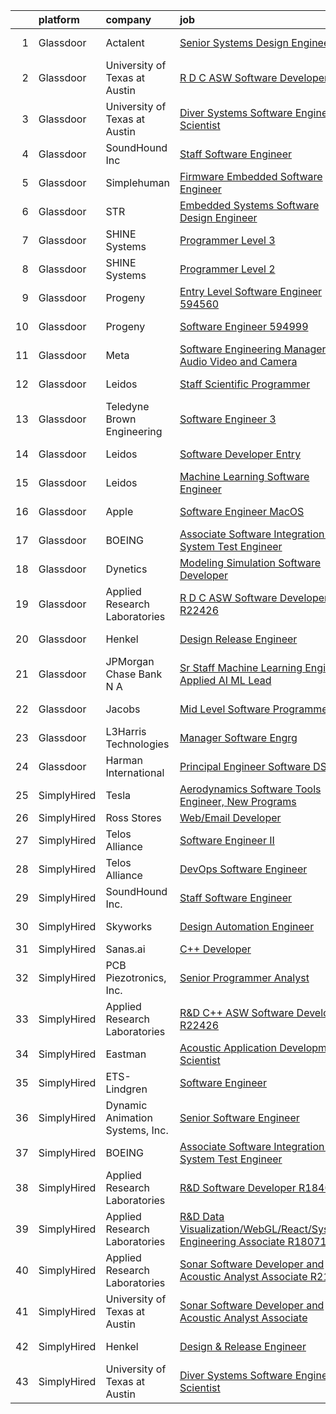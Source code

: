 

|    | platform    | company                         | job                                                                                                                                                                                                                                                                                                                                                                                                                                                                                                                                                                                                                                                                                                                                                                                                                                                                                                                                                                                                                                                                                                                                                                                                                                                                                                                                                                                                                                                                                       | update_time   | location            |
|---:|:------------|:--------------------------------|:------------------------------------------------------------------------------------------------------------------------------------------------------------------------------------------------------------------------------------------------------------------------------------------------------------------------------------------------------------------------------------------------------------------------------------------------------------------------------------------------------------------------------------------------------------------------------------------------------------------------------------------------------------------------------------------------------------------------------------------------------------------------------------------------------------------------------------------------------------------------------------------------------------------------------------------------------------------------------------------------------------------------------------------------------------------------------------------------------------------------------------------------------------------------------------------------------------------------------------------------------------------------------------------------------------------------------------------------------------------------------------------------------------------------------------------------------------------------------------------|:--------------|:--------------------|
|  1 | Glassdoor   | Actalent                        | [Senior Systems Design Engineer](https://www.glassdoor.com/partner/jobListing.htm?pos=104&ao=1110586&s=58&guid=0000018335ba498089653504360ecf33&src=GD_JOB_AD&t=SR&vt=w&ea=1&cs=1_af580a34&cb=1663053745215&jobListingId=1008114848893&cpc=9908D8D4413DBB8A&jrtk=3-0-1gcqrkiqlk63d801-1gcqrkirggrhv800-412b66006b682c75--6NYlbfkN0ChYVx_I3yfZ_JDY3EFoivtqvi_stwnZ_kRt8Dowt_l_d1ydueao4NE-oUleRJ4yhjPp1siZD5EE8s_iig6ulvsPYCk9JvHNrhSUhte11OvzM3TSGLAX4VakrRoImjHtqx0fe-uour-HQFbYsH1ikq7HHQA0MikOipbs2UNsBwb58U4V9c1roZw__DqCLBWagwBXTJPURlzFpb29EnE-26fXuoCVhci6E8zVO_6MQ-LuGebnS5PFB0HHxOhwrpbxi0lklI_1C6jAcX0PL74WjvP_BN1IMZbcHVFgvxZZhy7jmqkBA681tmxXbigzsEa4mG-8Df0fjdKi2_JCORa4LEbUquzdPBnw_BYnC_uvVIimP8m4JRLGJtcCtXu1VtVUk2yYvZAOUOzscj42VIBldif8wq-k17T-_KlhS4KLZU7leQDwbdrUrjXZiqkeExUvA5K3NPvaIWkJ5ChG2ov2nAUsunJBwfvmQd7Ok1xtmsTHFKsjjrhSiQ8s3T_yQincsyzoJtygkNvnyHXLMJl9VypX-hDpBWZHOd4gEQ8bFA2XiDmB-VLi0SIIrknM5_ovxlx15qfwnVZrSIjchWGkLMkEdrhQIMl5hsFgfYDKcth4NfpqfSmxiZgqzsHM870sVI3fkzIjGdKhEE2v1mi5H1-j6SNL0WXL0Mie90RwnU0F0cS94_nQLvpyn67RHlwKYEuBw9-5yoy1_ZAU7uzhPP2pjbowjZSmDUpTP3ltkqDlcYymTnaQp3q3CnW2hCijF0RvEBQxmSILgYWz1trD28YPDaIffGOrYyDdxiiFZlIZ-y9wqFvwjykszDzySjE-5eazT1tlsVHj-6ulE_fwYDBfc6WVNUB7_7P3MT-l6BftNL7nxaPy_-uB4Jk6ltMuzprV1I2wwVVg9ns_qJln2zB0CQoaTsD_Dus7yiYxlW247stzPo8ip8vcmwSHpMfZTVuLLK8H-YONc8nUsqgKxeI)                                                                                                                                 | 10d           | Eden Prairie, MN    |
|  2 | Glassdoor   | University of Texas at Austin   | [R D C   ASW Software Developer](https://www.glassdoor.com/partner/jobListing.htm?pos=110&ao=1136043&s=58&guid=0000018335ba498089653504360ecf33&src=GD_JOB_AD&t=SR&vt=w&cs=1_59527163&cb=1663053745216&jobListingId=1008134571094&jrtk=3-0-1gcqrkiqlk63d801-1gcqrkirggrhv800-505db6517f58eced-)                                                                                                                                                                                                                                                                                                                                                                                                                                                                                                                                                                                                                                                                                                                                                                                                                                                                                                                                                                                                                                                                                                                                                                                           | 24h           | Austin, TX          |
|  3 | Glassdoor   | University of Texas at Austin   | [Diver Systems Software Engineering Scientist](https://www.glassdoor.com/partner/jobListing.htm?pos=115&ao=1136043&s=58&guid=0000018335ba498089653504360ecf33&src=GD_JOB_AD&t=SR&vt=w&cs=1_8cfa4db7&cb=1663053745217&jobListingId=1008134570966&jrtk=3-0-1gcqrkiqlk63d801-1gcqrkirggrhv800-b68ce17203cedfa0-)                                                                                                                                                                                                                                                                                                                                                                                                                                                                                                                                                                                                                                                                                                                                                                                                                                                                                                                                                                                                                                                                                                                                                                             | 24h           | Austin, TX          |
|  4 | Glassdoor   | SoundHound Inc                  | [Staff Software Engineer](https://www.glassdoor.com/partner/jobListing.htm?pos=105&ao=1136043&s=58&guid=0000018335ba498089653504360ecf33&src=GD_JOB_AD&t=SR&vt=w&ea=1&cs=1_576be7b7&cb=1663053745215&jobListingId=1008130047195&jrtk=3-0-1gcqrkiqlk63d801-1gcqrkirggrhv800-3428b7ce9c956431-)                                                                                                                                                                                                                                                                                                                                                                                                                                                                                                                                                                                                                                                                                                                                                                                                                                                                                                                                                                                                                                                                                                                                                                                             | 3d            | Santa Clara, CA     |
|  5 | Glassdoor   | Simplehuman                     | [Firmware Embedded Software Engineer](https://www.glassdoor.com/partner/jobListing.htm?pos=121&ao=1136043&s=58&guid=0000018335ba498089653504360ecf33&src=GD_JOB_AD&t=SR&vt=w&ea=1&cs=1_aa6c2c3c&cb=1663053745217&jobListingId=1008121793908&jrtk=3-0-1gcqrkiqlk63d801-1gcqrkirggrhv800-4dbeb1aa5cf043f4-)                                                                                                                                                                                                                                                                                                                                                                                                                                                                                                                                                                                                                                                                                                                                                                                                                                                                                                                                                                                                                                                                                                                                                                                 | 6d            | Torrance, CA        |
|  6 | Glassdoor   | STR                             | [Embedded Systems Software Design Engineer](https://www.glassdoor.com/partner/jobListing.htm?pos=124&ao=1136043&s=58&guid=0000018335ba498089653504360ecf33&src=GD_JOB_AD&t=SR&vt=w&ea=1&cs=1_a2d6e56c&cb=1663053745218&jobListingId=1008121389988&jrtk=3-0-1gcqrkiqlk63d801-1gcqrkirggrhv800-b47c9cf08a6f2c3c-)                                                                                                                                                                                                                                                                                                                                                                                                                                                                                                                                                                                                                                                                                                                                                                                                                                                                                                                                                                                                                                                                                                                                                                           | 6d            | Woburn, MA          |
|  7 | Glassdoor   | SHINE Systems                   | [Programmer Level 3](https://www.glassdoor.com/partner/jobListing.htm?pos=116&ao=1136043&s=58&guid=0000018335ba498089653504360ecf33&src=GD_JOB_AD&t=SR&vt=w&ea=1&cs=1_8fc83a86&cb=1663053745217&jobListingId=1008114863956&jrtk=3-0-1gcqrkiqlk63d801-1gcqrkirggrhv800-494a43996fc92e6e-)                                                                                                                                                                                                                                                                                                                                                                                                                                                                                                                                                                                                                                                                                                                                                                                                                                                                                                                                                                                                                                                                                                                                                                                                  | 10d           | Bethesda, MD        |
|  8 | Glassdoor   | SHINE Systems                   | [Programmer Level 2](https://www.glassdoor.com/partner/jobListing.htm?pos=112&ao=1136043&s=58&guid=0000018335ba498089653504360ecf33&src=GD_JOB_AD&t=SR&vt=w&cs=1_d9b97e6c&cb=1663053745216&jobListingId=1008114863901&jrtk=3-0-1gcqrkiqlk63d801-1gcqrkirggrhv800-8d32ac5374fd15ce-)                                                                                                                                                                                                                                                                                                                                                                                                                                                                                                                                                                                                                                                                                                                                                                                                                                                                                                                                                                                                                                                                                                                                                                                                       | 10d           | Bethesda, MD        |
|  9 | Glassdoor   | Progeny                         | [Entry Level Software Engineer  594560 ](https://www.glassdoor.com/partner/jobListing.htm?pos=108&ao=1136043&s=58&guid=0000018335ba498089653504360ecf33&src=GD_JOB_AD&t=SR&vt=w&cs=1_5cfa488a&cb=1663053745216&jobListingId=1008120992779&jrtk=3-0-1gcqrkiqlk63d801-1gcqrkirggrhv800-2b9a7bfbde9af731-)                                                                                                                                                                                                                                                                                                                                                                                                                                                                                                                                                                                                                                                                                                                                                                                                                                                                                                                                                                                                                                                                                                                                                                                   | 6d            | Manassas, VA        |
| 10 | Glassdoor   | Progeny                         | [Software Engineer  594999 ](https://www.glassdoor.com/partner/jobListing.htm?pos=107&ao=1136043&s=58&guid=0000018335ba498089653504360ecf33&src=GD_JOB_AD&t=SR&vt=w&cs=1_b8636199&cb=1663053745216&jobListingId=1008134031369&jrtk=3-0-1gcqrkiqlk63d801-1gcqrkirggrhv800-6d016ac3371836b7-)                                                                                                                                                                                                                                                                                                                                                                                                                                                                                                                                                                                                                                                                                                                                                                                                                                                                                                                                                                                                                                                                                                                                                                                               | 24h           | Manassas, VA        |
| 11 | Glassdoor   | Meta                            | [Software Engineering Manager  Audio  Video and Camera](https://www.glassdoor.com/partner/jobListing.htm?pos=102&ao=1110586&s=58&guid=0000018335ba498089653504360ecf33&src=GD_JOB_AD&t=SR&vt=w&cs=1_0f37b26a&cb=1663053745215&jobListingId=1008107989408&cpc=B101C867B3EF2D75&jrtk=3-0-1gcqrkiqlk63d801-1gcqrkirggrhv800-bf6dd54ba3a174c1--6NYlbfkN0DYl4UJW4r1Vl7FEn6T9F-rD9lpC-0oMJVSiWjK_MGUd8e8cHXcpv6KPyjLHZEfqkXwCrjci5IV6TR36tz9rqfgBZWX59j_hBP6r-nBUFIjc8cFKK_WS3vr_R_NQajNLdFQAbY89zkmF79CojFZbhQl_2ABBNWitdqEkqzyBOVg_OnxRZzJSyqcV69Bg-Odt0mEcfnMIatg_ZUnYmZnuiwCcxbtf1CarVPkq5fhDRWWyrOJdzXUoT5g-jRQPHp35dBBBnnJ9N4L6PK_SO1Cz4SoHxjMyV2LEoF8f5eNDuVDsbjqZvl6QWAOPPEhj6lXKNnNX9AWqXWhTNXDNs90bh9KMkFd3aD1Zr5sINYa4wBie75Gxu0YF4rF6KkRtsNIjkMnMWZzk3gbLV2bL3wLDZq73Mbu5fYCjkOqdN3vUJJ09VLED_bvZHhPMDjzy0g7OiGTdsnKNCabhAmxMZtumJd9CIEKq4UUTE4fcP71kD458k6kHIkAgeP8Xc91eL4MQeJSjn0pVjo0tcdmSYlT22JE9ruExnA-qjyS-y5s9CE0VKJs5f13Rkwqv3f-ZfstEmffJbNmZq5pzrBYMlcy8Ckm0N0am1FQy5fSkdJZyWEjdT6hIZN4InVIJ2RZUHL3AVy4dgPAc5qWHKRf-l9QDcZzFEs1R1D4y3duTt4MmpIsLC9U38QQ-m1PYOF02gRcE6uP8zACilGmblcvjKDH2NsHqROuacAxwQkYVIXsQiIg0YlKxI5dq1Y76f5lUoTzCQE1k0WfkHNE5zOK7QJT-TtqG-OqmyxwUzeK9OwcQ5AJ8ziV0zGAk39XrQFJaXQc0MLVrDcwnem_oDIFXkloUcEJfNTCAY3xjnjKnazNbB_fvF5YG90ap0g4vnKSm_7Fl2xnQ1rDEeQ2roBZIvdCCZIXjF9Etkmyiupn0fZfQgTmLTEQQW1wP28z3vMOJITlxbJ38cG6iJV8sKgYwVkBINRfFwml_MnhjP9_QftN3FElYpfT0ghuIgzgLd6gk8JpNH74JQ_xUO5y5XPOkknGNFI3j-BnDVoTbUf7bvCGQtvuC7kGOG4zEWXvyeJjrh2AhXY%3D) | 12d           | Burlingame, CA      |
| 12 | Glassdoor   | Leidos                          | [Staff Scientific Programmer](https://www.glassdoor.com/partner/jobListing.htm?pos=117&ao=1136043&s=58&guid=0000018335ba498089653504360ecf33&src=GD_JOB_AD&t=SR&vt=w&cs=1_8c73ee80&cb=1663053745217&jobListingId=1008114265250&jrtk=3-0-1gcqrkiqlk63d801-1gcqrkirggrhv800-1db047aca6211fd4-)                                                                                                                                                                                                                                                                                                                                                                                                                                                                                                                                                                                                                                                                                                                                                                                                                                                                                                                                                                                                                                                                                                                                                                                              | 10d           | Bethesda, MD        |
| 13 | Glassdoor   | Teledyne Brown Engineering      | [Software Engineer 3](https://www.glassdoor.com/partner/jobListing.htm?pos=113&ao=1136043&s=58&guid=0000018335ba498089653504360ecf33&src=GD_JOB_AD&t=SR&vt=w&cs=1_492ecb7b&cb=1663053745216&jobListingId=1008103903070&jrtk=3-0-1gcqrkiqlk63d801-1gcqrkirggrhv800-167f0a9e37cd49ad-)                                                                                                                                                                                                                                                                                                                                                                                                                                                                                                                                                                                                                                                                                                                                                                                                                                                                                                                                                                                                                                                                                                                                                                                                      | 13d           | Huntsville, AL      |
| 14 | Glassdoor   | Leidos                          | [Software Developer  Entry](https://www.glassdoor.com/partner/jobListing.htm?pos=109&ao=1136043&s=58&guid=0000018335ba498089653504360ecf33&src=GD_JOB_AD&t=SR&vt=w&cs=1_3dbc1a02&cb=1663053745216&jobListingId=1008114309415&jrtk=3-0-1gcqrkiqlk63d801-1gcqrkirggrhv800-2b9381d73996060a-)                                                                                                                                                                                                                                                                                                                                                                                                                                                                                                                                                                                                                                                                                                                                                                                                                                                                                                                                                                                                                                                                                                                                                                                                | 10d           | Bethesda, MD        |
| 15 | Glassdoor   | Leidos                          | [Machine Learning Software Engineer](https://www.glassdoor.com/partner/jobListing.htm?pos=114&ao=1136043&s=58&guid=0000018335ba498089653504360ecf33&src=GD_JOB_AD&t=SR&vt=w&cs=1_c76ae00d&cb=1663053745217&jobListingId=1008114325397&jrtk=3-0-1gcqrkiqlk63d801-1gcqrkirggrhv800-bf4d2cb1de72a3c1-)                                                                                                                                                                                                                                                                                                                                                                                                                                                                                                                                                                                                                                                                                                                                                                                                                                                                                                                                                                                                                                                                                                                                                                                       | 10d           | Arlington, VA       |
| 16 | Glassdoor   | Apple                           | [Software Engineer  MacOS](https://www.glassdoor.com/partner/jobListing.htm?pos=111&ao=1136043&s=58&guid=0000018335ba498089653504360ecf33&src=GD_JOB_AD&t=SR&vt=w&cs=1_1d44332a&cb=1663053745216&jobListingId=1008132846125&jrtk=3-0-1gcqrkiqlk63d801-1gcqrkirggrhv800-a266900fb0f2a2cc-)                                                                                                                                                                                                                                                                                                                                                                                                                                                                                                                                                                                                                                                                                                                                                                                                                                                                                                                                                                                                                                                                                                                                                                                                 | 1d            | Cupertino, CA       |
| 17 | Glassdoor   | BOEING                          | [Associate Software Integration and System Test Engineer](https://www.glassdoor.com/partner/jobListing.htm?pos=101&ao=1110586&s=58&guid=0000018335ba498089653504360ecf33&src=GD_JOB_AD&t=SR&vt=w&cs=1_aac301d1&cb=1663053745215&jobListingId=1008117325734&cpc=5C70DC7FEE0D01B1&jrtk=3-0-1gcqrkiqlk63d801-1gcqrkirggrhv800-18b58d6d4bcfe4f1--6NYlbfkN0BddK4H-tsabPiX3BvkwhvbvP4OkLNzlRX6egXJy9Hb11ERhvpR4KXHiogI9i6BJrntUqviaGCPutZGaAmlgx_3hMD3w7XdObyat3Ifm5u27qe1c7zrVC5iZB1RHaF1xUY30Llt1aqKoIMQ28VclLDuj56rNyWW1Qd7oLkyRIrQ5ITi0kj1-QtJ60MjJ-bVyeqzwc7B4j7cLqliUTPkMEqkX7iPi4Aru7jODoFz1_5sCs-EWcaA0aH6gZD9aWRGcOU7Ppa9cPGkIBvZpQItIcPOLTQnWAyj8B35tlik6DBf5Jpc3wxHE3-szOty3huAx7o3FMphuneg-A0bvxDBmYSNgHC9vCXZcGHiSUIxejmLEpw3Mi6E-N5bsrE-g7pzlxxtNNuCI0lj_j7nLNH-jwyxByBFW3VzT598bCa_3Wh7RsXrV76QmhkShmVNHYieeks%3D)                                                                                                                                                                                                                                                                                                                                                                                                                                                                                                                                                                                                                                                               | 8d            | Kent, WA            |
| 18 | Glassdoor   | Dynetics                        | [Modeling   Simulation Software Developer](https://www.glassdoor.com/partner/jobListing.htm?pos=119&ao=1136043&s=58&guid=0000018335ba498089653504360ecf33&src=GD_JOB_AD&t=SR&vt=w&cs=1_db7722cc&cb=1663053745217&jobListingId=1008107016113&jrtk=3-0-1gcqrkiqlk63d801-1gcqrkirggrhv800-9fe05424e5d80326-)                                                                                                                                                                                                                                                                                                                                                                                                                                                                                                                                                                                                                                                                                                                                                                                                                                                                                                                                                                                                                                                                                                                                                                                 | 12d           | Huntsville, AL      |
| 19 | Glassdoor   | Applied Research Laboratories   | [R D C   ASW Software Developer R22426](https://www.glassdoor.com/partner/jobListing.htm?pos=106&ao=1136043&s=58&guid=0000018335ba498089653504360ecf33&src=GD_JOB_AD&t=SR&vt=w&ea=1&cs=1_5522d677&cb=1663053745216&jobListingId=1008134873870&jrtk=3-0-1gcqrkiqlk63d801-1gcqrkirggrhv800-9e99523256cc7a65-)                                                                                                                                                                                                                                                                                                                                                                                                                                                                                                                                                                                                                                                                                                                                                                                                                                                                                                                                                                                                                                                                                                                                                                               | 24h           | Austin, TX          |
| 20 | Glassdoor   | Henkel                          | [Design   Release Engineer](https://www.glassdoor.com/partner/jobListing.htm?pos=103&ao=1110586&s=58&guid=0000018335ba498089653504360ecf33&src=GD_JOB_AD&t=SR&vt=w&cs=1_887f19e3&cb=1663053745215&jobListingId=1008129968269&cpc=8795CF9063CD573D&jrtk=3-0-1gcqrkiqlk63d801-1gcqrkirggrhv800-dd6aa8f583606936--6NYlbfkN0Bnb2JtfZ4AEsMA1Pu2i33F7qA_ifajj7vsPj00nFwV5oJ5S38d4YJev97vL1XpAk697PcgHYCrOvaQ3Dld0Ehq3dDuTjOxMQELFMqHYyzv8g-iyjePoYaXQPojbGhFNqwV1qsbWNqeA7M6FV-OtylbeTOenxbAa9MXgTQTS5a_7jf0Lvd4ZhSRTo6CaPTUftETBhjIcoqyXCnmu6bsquEOEWWWF9OlGnYZnqv0feoiFntCBUmsbltqJ2NQrHmCzRakmGARKu_KTopqLlq7093ZIAv-jTZhq5nLjkLQYSavCPvnUL80ayMLPHd1x5_fSk05Tm6vqaYadn3FQ2EBJcN2Ytgn-AjKq-OWLaVSF4PBKa7YPypMM9Tt7LkUw9XwXX1BiTBNdw0sqGY2UcVqFoYdDX-DOS4ilMw0CWlWNTboBaB4oeuuTHgmuQDdGjRD7iHKBwF88nciXFhqYWCk8-WFUgSg65u0RWFOWfBo4R6rXFOInLIzTYOfz5hfhvILkl-GfuPBOJm1j_wZCc7Lp9iAm0kglqpbbs4%3D)                                                                                                                                                                                                                                                                                                                                                                                                                                                                                                                                                                                             | 3d            | Madison Heights, MI |
| 21 | Glassdoor   | JPMorgan Chase Bank  N A        | [Sr  Staff Machine Learning Engineer   Applied AI ML Lead](https://www.glassdoor.com/partner/jobListing.htm?pos=120&ao=1136043&s=58&guid=0000018335ba498089653504360ecf33&src=GD_JOB_AD&t=SR&vt=w&cs=1_ee7c8b0d&cb=1663053745217&jobListingId=1008135419592&jrtk=3-0-1gcqrkiqlk63d801-1gcqrkirggrhv800-c192268a470b92e3-)                                                                                                                                                                                                                                                                                                                                                                                                                                                                                                                                                                                                                                                                                                                                                                                                                                                                                                                                                                                                                                                                                                                                                                 | 24h           | Palo Alto, CA       |
| 22 | Glassdoor   | Jacobs                          | [Mid Level Software Programmer](https://www.glassdoor.com/partner/jobListing.htm?pos=118&ao=1136043&s=58&guid=0000018335ba498089653504360ecf33&src=GD_JOB_AD&t=SR&vt=w&cs=1_451f8c75&cb=1663053745217&jobListingId=1008128557334&jrtk=3-0-1gcqrkiqlk63d801-1gcqrkirggrhv800-0af984db1dd2315d-)                                                                                                                                                                                                                                                                                                                                                                                                                                                                                                                                                                                                                                                                                                                                                                                                                                                                                                                                                                                                                                                                                                                                                                                            | 3d            | Bingham Farms, MI   |
| 23 | Glassdoor   | L3Harris Technologies           | [Manager  Software Engrg](https://www.glassdoor.com/partner/jobListing.htm?pos=122&ao=1136043&s=58&guid=0000018335ba498089653504360ecf33&src=GD_JOB_AD&t=SR&vt=w&cs=1_a3f60c51&cb=1663053745218&jobListingId=1008103248728&jrtk=3-0-1gcqrkiqlk63d801-1gcqrkirggrhv800-49e26382a2a12793-)                                                                                                                                                                                                                                                                                                                                                                                                                                                                                                                                                                                                                                                                                                                                                                                                                                                                                                                                                                                                                                                                                                                                                                                                  | 13d           | California          |
| 24 | Glassdoor   | Harman International            | [Principal Engineer  Software DSP](https://www.glassdoor.com/partner/jobListing.htm?pos=123&ao=1136043&s=58&guid=0000018335ba498089653504360ecf33&src=GD_JOB_AD&t=SR&vt=w&cs=1_d9964726&cb=1663053745218&jobListingId=1008126856852&jrtk=3-0-1gcqrkiqlk63d801-1gcqrkirggrhv800-555e2380c94f309b-)                                                                                                                                                                                                                                                                                                                                                                                                                                                                                                                                                                                                                                                                                                                                                                                                                                                                                                                                                                                                                                                                                                                                                                                         | 4d            | Novi, MI            |
| 25 | SimplyHired | Tesla                           | [Aerodynamics Software Tools Engineer, New Programs](https://www.simplyhired.com/job/zO8gcthxFQqgNmwD9bdYUrhRy13Ovr3XTHhU0ibGJoZo7L7tcfLxOw?q=acoustic+developer)                                                                                                                                                                                                                                                                                                                                                                                                                                                                                                                                                                                                                                                                                                                                                                                                                                                                                                                                                                                                                                                                                                                                                                                                                                                                                                                         | Recently      | Hawthorne, CA       |
| 26 | SimplyHired | Ross Stores                     | [Web/Email Developer](https://www.simplyhired.com/job/iapHcCXyBAwSCQxFgqTzcH6pCeCWlT5U6RhkIjo60dultz2bPETatw?q=acoustic+developer)                                                                                                                                                                                                                                                                                                                                                                                                                                                                                                                                                                                                                                                                                                                                                                                                                                                                                                                                                                                                                                                                                                                                                                                                                                                                                                                                                        | Recently      | Dublin, CA          |
| 27 | SimplyHired | Telos Alliance                  | [Software Engineer II](https://www.simplyhired.com/job/kZV61agVwkyatDwMDME2qzHjMH0qxJ0TKghEY8Q5euA1eovU2CLQnQ?q=acoustic+developer)                                                                                                                                                                                                                                                                                                                                                                                                                                                                                                                                                                                                                                                                                                                                                                                                                                                                                                                                                                                                                                                                                                                                                                                                                                                                                                                                                       | Recently      | United States       |
| 28 | SimplyHired | Telos Alliance                  | [DevOps Software Engineer](https://www.simplyhired.com/job/60pzz4L5D8jyQznk7xCHuh-sXpm8UKepKgOSUU5hK41ghLTOS_rCAA?q=acoustic+developer)                                                                                                                                                                                                                                                                                                                                                                                                                                                                                                                                                                                                                                                                                                                                                                                                                                                                                                                                                                                                                                                                                                                                                                                                                                                                                                                                                   | Recently      | United States       |
| 29 | SimplyHired | SoundHound Inc.                 | [Staff Software Engineer](https://www.simplyhired.com/job/Q6biehcUO9lofkX2AGKDLjOHiRDpVsxGuo0i9K2uWz-nY3y1jerrxw?q=acoustic+developer)                                                                                                                                                                                                                                                                                                                                                                                                                                                                                                                                                                                                                                                                                                                                                                                                                                                                                                                                                                                                                                                                                                                                                                                                                                                                                                                                                    | 3d            | Santa Clara, CA     |
| 30 | SimplyHired | Skyworks                        | [Design Automation Engineer](https://www.simplyhired.com/job/GMzk5upUbz1qF-SBrkSsFLsiN5caOM8v4mIg5O0FWal4rG395wgOhA?q=acoustic+developer)                                                                                                                                                                                                                                                                                                                                                                                                                                                                                                                                                                                                                                                                                                                                                                                                                                                                                                                                                                                                                                                                                                                                                                                                                                                                                                                                                 | Recently      | Beaverton, OR       |
| 31 | SimplyHired | Sanas.ai                        | [C++ Developer](https://www.simplyhired.com/job/OfOrk2GK8qtkXIcNYByn2PuJplYGhQ13uZQ6Ml5U-ypgUB5Y4bvF1Q?q=acoustic+developer)                                                                                                                                                                                                                                                                                                                                                                                                                                                                                                                                                                                                                                                                                                                                                                                                                                                                                                                                                                                                                                                                                                                                                                                                                                                                                                                                                              | Recently      | Remote              |
| 32 | SimplyHired | PCB Piezotronics, Inc.          | [Senior Programmer Analyst](https://www.simplyhired.com/job/eQBYwWiHkxugufpP5RasTROUJ8GSCTQyB7il0JPt8M58snoQJ9LUjQ?q=acoustic+developer)                                                                                                                                                                                                                                                                                                                                                                                                                                                                                                                                                                                                                                                                                                                                                                                                                                                                                                                                                                                                                                                                                                                                                                                                                                                                                                                                                  | Recently      | Depew, NY           |
| 33 | SimplyHired | Applied Research Laboratories   | [R&D C++ ASW Software Developer R22426](https://www.simplyhired.com/job/8XP0R6LMD2rgtoekPlVM5lv487R8RZr8mtW6j4w07LPhzUDNXm6zhQ?q=acoustic+developer)                                                                                                                                                                                                                                                                                                                                                                                                                                                                                                                                                                                                                                                                                                                                                                                                                                                                                                                                                                                                                                                                                                                                                                                                                                                                                                                                      | Today         | Austin, TX          |
| 34 | SimplyHired | Eastman                         | [Acoustic Application Development Scientist](https://www.simplyhired.com/job/N-tYJftP-qf3JUJmFDDgU178lS3Ez0R54RfljGyDJMmixka8A4I20Q?q=acoustic+developer)                                                                                                                                                                                                                                                                                                                                                                                                                                                                                                                                                                                                                                                                                                                                                                                                                                                                                                                                                                                                                                                                                                                                                                                                                                                                                                                                 | Recently      | Springfield, MA     |
| 35 | SimplyHired | ETS-Lindgren                    | [Software Engineer](https://www.simplyhired.com/job/0DvzK4vDC0cjijat_5Pscvz9fxnrKZc5m9wxp6UHXjtLouuWNQTCBw?q=acoustic+developer)                                                                                                                                                                                                                                                                                                                                                                                                                                                                                                                                                                                                                                                                                                                                                                                                                                                                                                                                                                                                                                                                                                                                                                                                                                                                                                                                                          | Recently      | Cedar Park, TX      |
| 36 | SimplyHired | Dynamic Animation Systems, Inc. | [Senior Software Engineer](https://www.simplyhired.com/job/AzssRDbf5igdq8fjkSjvzuWmDw_CyAuhZOcQrBC3CQsh09Ddu7iG1Q?q=acoustic+developer)                                                                                                                                                                                                                                                                                                                                                                                                                                                                                                                                                                                                                                                                                                                                                                                                                                                                                                                                                                                                                                                                                                                                                                                                                                                                                                                                                   | Recently      | Bethesda, MD        |
| 37 | SimplyHired | BOEING                          | [Associate Software Integration and System Test Engineer](https://www.simplyhired.com/job/2zjEpPYuq1B5jNGAVmSwQa33qQ-Zjfjt72-EELDjypPlkiCWaO9n2w?q=acoustic+developer)                                                                                                                                                                                                                                                                                                                                                                                                                                                                                                                                                                                                                                                                                                                                                                                                                                                                                                                                                                                                                                                                                                                                                                                                                                                                                                                    | 8d            | Kent, WA            |
| 38 | SimplyHired | Applied Research Laboratories   | [R&D Software Developer R18404](https://www.simplyhired.com/job/iYsUoC4YVp2iNY6b_JtpfN9L4H2iAgnSxyEYjA8MjR38__eDQ3Tw0g?q=acoustic+developer)                                                                                                                                                                                                                                                                                                                                                                                                                                                                                                                                                                                                                                                                                                                                                                                                                                                                                                                                                                                                                                                                                                                                                                                                                                                                                                                                              | Recently      | Austin, TX          |
| 39 | SimplyHired | Applied Research Laboratories   | [R&D Data Visualization/WebGL/React/Systems Engineering Associate R18071](https://www.simplyhired.com/job/5rRdDtGxkmD0QVwJcLVhOLyoGBnJSJay0umnh-R75tddrJ9j7ogjMQ?q=acoustic+developer)                                                                                                                                                                                                                                                                                                                                                                                                                                                                                                                                                                                                                                                                                                                                                                                                                                                                                                                                                                                                                                                                                                                                                                                                                                                                                                    | Recently      | Austin, TX          |
| 40 | SimplyHired | Applied Research Laboratories   | [Sonar Software Developer and Acoustic Analyst Associate R21759](https://www.simplyhired.com/job/Kjonhx6rqotT16KInNpdD1g1AD-YHGpBOYmlTLUpOzjO1-0c3CDpJg?q=acoustic+developer)                                                                                                                                                                                                                                                                                                                                                                                                                                                                                                                                                                                                                                                                                                                                                                                                                                                                                                                                                                                                                                                                                                                                                                                                                                                                                                             | Recently      | Austin, TX          |
| 41 | SimplyHired | University of Texas at Austin   | [Sonar Software Developer and Acoustic Analyst Associate](https://www.simplyhired.com/job/G6MGPKPgcpavQ_-zy-lkoVJ1WVl1gKkEFvxcG1plaIkhkbEhWdhHOA?q=acoustic+developer)                                                                                                                                                                                                                                                                                                                                                                                                                                                                                                                                                                                                                                                                                                                                                                                                                                                                                                                                                                                                                                                                                                                                                                                                                                                                                                                    | Recently      | Austin, TX          |
| 42 | SimplyHired | Henkel                          | [Design & Release Engineer](https://www.simplyhired.com/job/ktwZD9EkOBuoBNQlOjW3aoAOfiqygUznsMFvrBEcZiGeezvQNrS5yA?q=acoustic+developer)                                                                                                                                                                                                                                                                                                                                                                                                                                                                                                                                                                                                                                                                                                                                                                                                                                                                                                                                                                                                                                                                                                                                                                                                                                                                                                                                                  | 3d            | Madison Heights, MI |
| 43 | SimplyHired | University of Texas at Austin   | [Diver Systems Software Engineering Scientist](https://www.simplyhired.com/job/ET8ZLLB_7pra6pjLTPLb0yVmyw6W3IqweeuAVgqdGyx8X5ZscSNBHQ?q=acoustic+developer)                                                                                                                                                                                                                                                                                                                                                                                                                                                                                                                                                                                                                                                                                                                                                                                                                                                                                                                                                                                                                                                                                                                                                                                                                                                                                                                               | Today         | Austin, TX          |